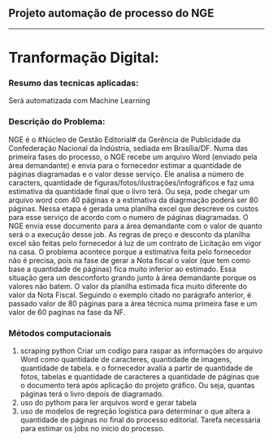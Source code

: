 ## Projeto automação de processo do NGE
___
Tranformação Digital:
===
### Resumo das tecnicas aplicadas:
Será automatizada com Machine Learning
### Descrição do Problema:
NGE é o #Núcleo de Gestão Editorial# da Gerência de Publicidade da Confederação Nacional da Indústria, sediada em Brasília/DF.
Numa das primeira fases do processo, o NGE recebe um arquivo Word (enviado pela área demandante) e envia para o fornecedor estimar a quantidade de páginas diagramadas e o valor desse serviço. Ele analisa a número de caracters, quantidade de figuras/fotos/ilustrações/infográficos e faz uma estimativa da quantidade final que o livro terá. Ou seja, pode chegar um arquivo word com 40 páginas e a estimativa da diagrmação poderá ser 80 páginas. Nessa etapa é gerada uma planilha excel que descreve os custos para esse serviço de acordo com o numero de páginas diagramadas. O NGE envia esse documento para a área demandante com o valor de quanto será o a execução desse job. As regras de preço e desconto da planilha excel são feitas pelo fornecedor á luz de um contrato de Licitação em vigor na casa. 
O problema acontece porque a estimativa feita pelo fornecedor não é precisa, pois na fase de gerar a Nota fiscal o valor (que tem como base a quantidade de páginas) fica muito inferior ao estimado. Essa situação gera um desconforto grando junto à área demandante porque os valores não batem. O valor da planilha estimada fica muito diferente do valor da Nota Fiscal. Seguindo o exemplo citado no parágrafo anterior, é passado valor de 80 páginas para a área técnica numa primeira fase e um valor de 60 paginas na fase da NF.  
### Métodos computacionais
1. scraping python 
Criar um codigo para raspar as informações do arquivo Word como quantidade de caracteres, quantidade de imagens, quantidade de tabela. 
e o fornecedor avalia a partir de quantidade de fotos, tabelas e quantidade de caracteres a quantidade de páginas que o documento terá após aplicação do projeto gráfico. Ou seja, quantas páginas terá o livro depois de diagramado.
1. uso do pythom para ler arquivos word e gerar tabela
2. uso de modelos de regreção logistica para determinar o que altera a quantidade de páginas no final do processo editorial. Tarefa necessária para estimar os jobs no inicio do processo.
